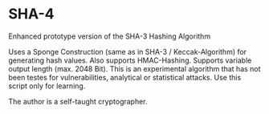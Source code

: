 # SHA-4
Enhanced prototype version of the SHA-3 Hashing Algorithm

Uses a Sponge Construction (same as in SHA-3 / Keccak-Algorithm) for generating hash values. Also supports HMAC-Hashing. Supports variable output length (max. 2048 Bit). This is an experimental algorithm that has not been testes for vulnerabilities, analytical or statistical attacks. Use this script only for learning.

The author is a self-taught cryptographer.
